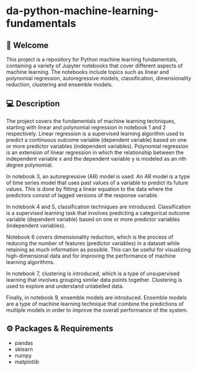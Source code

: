 # da-python-machine-learning-fundamentals


## :wave: Welcome

This project is a repository for Python machine learning fundamentals, containing a variety of Jupyter notebooks that cover different aspects of machine learning. The notebooks include topics such as linear and polynomial regression, autoregressive models, classification, dimensionality reduction, clustering and ensemble models. 

## 💻 Description

The project covers the fundamentals of machine learning techniques, starting with linear and polynomial regression in notebook 1 and 2 respectively. Linear regression is a supervised learning algorithm used to predict a continuous outcome variable (dependent variable) based on one or more predictor variables (independent variables). Polynomial regression is an extension of linear regression in which the relationship between the independent variable x and the dependent variable y is modeled as an nth degree polynomial.

In notebook 3, an autoregressive (AR) model is used. An AR model is a type of time series model that uses past values of a variable to predict its future values. This is done by fitting a linear equation to the data where the predictors consist of lagged versions of the response variable.

In notebook 4 and 5, classification techniques are introduced. Classification is a supervised learning task that involves predicting a categorical outcome variable (dependent variable) based on one or more predictor variables (independent variables).

Notebook 6 covers dimensionality reduction, which is the process of reducing the number of features (predictor variables) in a dataset while retaining as much information as possible. This can be useful for visualizing high-dimensional data and for improving the performance of machine learning algorithms.

In notebook 7, clustering is introduced, which is a type of unsupervised learning that involves grouping similar data points together. Clustering is used to explore and understand unlabelled data.

Finally, in notebook 9, ensemble models are introduced. Ensemble models are a type of machine learning technique that combine the predictions of multiple models in order to improve the overall performance of the system.

## :gear: Packages & Requirements

- pandas
- sklearn
- numpy
- matplotlib

